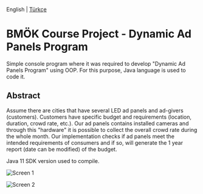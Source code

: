 English | [Türkçe](./README.tr.md)

# BMÖK Course Project - Dynamic Ad Panels Program

Simple console program where it was required to develop "Dynamic Ad Panels Program" using OOP. For this purpose, Java language is used to code it.

## Abstract
Assume there are cities that have several LED ad panels and ad-givers (customers). Customers have specific budget and requirements (location, duration, crowd rate, etc.). Our ad panels contains installed cameras and through this "hardware" it is possible to collect the overall crowd rate during the whole month. Our implementation checks if ad panels meet the intended requirements of consumers and if so, will generate the 1 year report (date can be modified) of the budget.

Java 11 SDK version used to compile.

![Screen 1](https://raw.githubusercontent.com/nihadguluzade/BasicAdSystem-BMOK-Project/master/screenshots/WhatsApp%20Image%202019-12-16%20at%2001.52.37(2).jpeg)

![Screen 2](https://raw.githubusercontent.com/nihadguluzade/BasicAdSystem-BMOK-Project/master/screenshots/WhatsApp%20Image%202019-12-16%20at%2001.52.37(3).jpeg)
